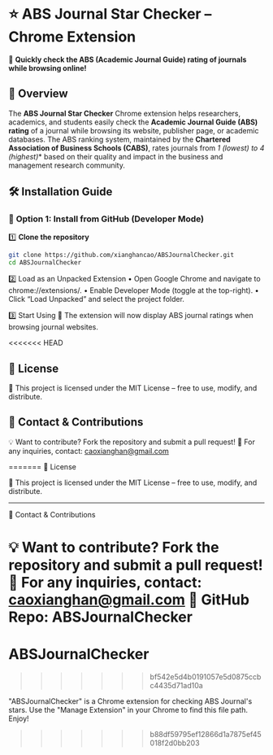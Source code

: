 # ⭐ ABS Journal Star Checker – Chrome Extension  

🚀 **Quickly check the ABS (Academic Journal Guide) rating of journals while browsing online!**  

## 📖 **Overview**  
The **ABS Journal Star Checker** Chrome extension helps researchers, academics, and students easily check the **Academic Journal Guide (ABS) rating** of a journal while browsing its website, publisher page, or academic databases. The ABS ranking system, maintained by the **Chartered Association of Business Schools (CABS)**, rates journals from **1 (lowest) to 4* (highest)** based on their quality and impact in the business and management research community.  

## 🛠 **Installation Guide**  
### 📌 **Option 1: Install from GitHub (Developer Mode)**  
1️⃣ **Clone the repository**  
```bash
git clone https://github.com/xianghancao/ABSJournalChecker.git
cd ABSJournalChecker
```

2️⃣ Load as an Unpacked Extension
	•	Open Google Chrome and navigate to chrome://extensions/.
	•	Enable Developer Mode (toggle at the top-right).
	•	Click “Load Unpacked” and select the project folder.

3️⃣ Start Using 🎉
The extension will now display ABS journal ratings when browsing journal websites.


<<<<<<< HEAD
## 📜 License

📝 This project is licensed under the MIT License – free to use, modify, and distribute.


## 💬 Contact & Contributions

💡 Want to contribute? Fork the repository and submit a pull request!
📧 For any inquiries, contact: caoxianghan@gmail.com


=======
📜 License

📝 This project is licensed under the MIT License – free to use, modify, and distribute.

---

💬 Contact & Contributions

💡 Want to contribute? Fork the repository and submit a pull request!
📧 For any inquiries, contact: caoxianghan@gmail.com
🔗 GitHub Repo: ABSJournalChecker
=======
# ABSJournalChecker
>>>>>>> bf542e5d4b0191057e5d0875ccbc4435d71ad10a

"ABSJournalChecker" is a Chrome extension for checking ABS Journal's stars. Use the "Manage Extension" in your Chrome to find this file path. Enjoy!
>>>>>>> b88df59795ef12866d1a7875ef45018f2d0bb203
